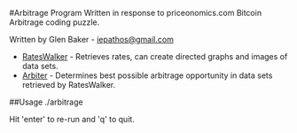 #Arbitrage Program 
Written in response to priceonomics.com Bitcoin Arbitrage coding puzzle.

Written by Glen Baker - iepathos@gmail.com

- [RatesWalker](https://github.com/iepathos/arbiter/blob/master/rates.py#L40) - Retrieves rates, can create directed graphs and images of data sets.
- [Arbiter](https://github.com/iepathos/arbiter/blob/master/arbiter.py#L69) - Determines best possible arbitrage opportunity in data sets retrieved by RatesWalker.


##Usage
./arbitrage

Hit 'enter' to re-run and 'q' to quit.